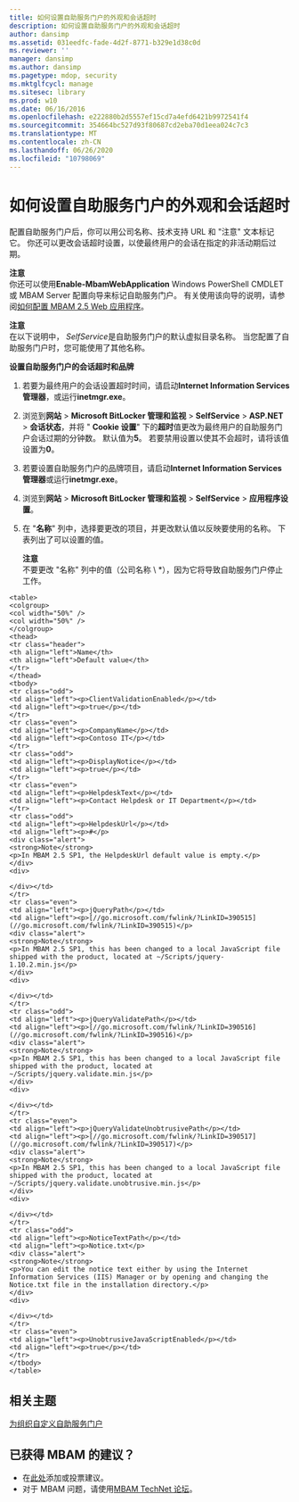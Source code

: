 ```yaml
---
title: 如何设置自助服务门户的外观和会话超时
description: 如何设置自助服务门户的外观和会话超时
author: dansimp
ms.assetid: 031eedfc-fade-4d2f-8771-b329e1d38c0d
ms.reviewer: ''
manager: dansimp
ms.author: dansimp
ms.pagetype: mdop, security
ms.mktglfcycl: manage
ms.sitesec: library
ms.prod: w10
ms.date: 06/16/2016
ms.openlocfilehash: e222880b2d5557ef15cd7a4efd6421b9972541f4
ms.sourcegitcommit: 354664bc527d93f80687cd2eba70d1eea024c7c3
ms.translationtype: MT
ms.contentlocale: zh-CN
ms.lasthandoff: 06/26/2020
ms.locfileid: "10798069"
---
```

# 如何设置自助服务门户的外观和会话超时


配置自助服务门户后，你可以用公司名称、技术支持 URL 和 "注意" 文本标记它。 你还可以更改会话超时设置，以使最终用户的会话在指定的非活动期后过期。

**注意**  
你还可以使用**Enable-MbamWebApplication** Windows PowerShell CMDLET 或 MBAM Server 配置向导来标记自助服务门户。 有关使用该向导的说明，请参阅[如何配置 MBAM 2.5 Web 应用程序](how-to-configure-the-mbam-25-web-applications.md)。



**注意**  
在以下说明中， *SelfService*是自助服务门户的默认虚拟目录名称。 当您配置了自助服务门户时，您可能使用了其他名称。



**设置自助服务门户的会话超时和品牌**

1.  若要为最终用户的会话设置超时时间，请启动**Internet Information Services 管理器**，或运行**inetmgr.exe**。

2.  浏览到**网站** &gt; **Microsoft BitLocker 管理和监视** &gt; **SelfService** &gt; **ASP.NET** &gt; **会话状态**，并将 " **Cookie 设置**" 下的**超时**值更改为最终用户的自助服务门户会话过期的分钟数。 默认值为**5**。 若要禁用设置以使其不会超时，请将该值设置为**0**。

3.  若要设置自助服务门户的品牌项目，请启动**Internet Information Services 管理器**或运行**inetmgr.exe**。

4.  浏览到**网站** &gt; **Microsoft BitLocker 管理和监视** &gt; **SelfService** &gt; **应用程序设置**。

5.  在 "**名称**" 列中，选择要更改的项目，并更改默认值以反映要使用的名称。 下表列出了可以设置的值。

    **注意**  
    不要更改 "名称" 列中的值（公司名称 \ *），因为它将导致自助服务门户停止工作。



~~~
<table>
<colgroup>
<col width="50%" />
<col width="50%" />
</colgroup>
<thead>
<tr class="header">
<th align="left">Name</th>
<th align="left">Default value</th>
</tr>
</thead>
<tbody>
<tr class="odd">
<td align="left"><p>ClientValidationEnabled</p></td>
<td align="left"><p>true</p></td>
</tr>
<tr class="even">
<td align="left"><p>CompanyName</p></td>
<td align="left"><p>Contoso IT</p></td>
</tr>
<tr class="odd">
<td align="left"><p>DisplayNotice</p></td>
<td align="left"><p>true</p></td>
</tr>
<tr class="even">
<td align="left"><p>HelpdeskText</p></td>
<td align="left"><p>Contact Helpdesk or IT Department</p></td>
</tr>
<tr class="odd">
<td align="left"><p>HelpdeskUrl</p></td>
<td align="left"><p>#</p>
<div class="alert">
<strong>Note</strong>  
<p>In MBAM 2.5 SP1, the HelpdeskUrl default value is empty.</p>
</div>
<div>

</div></td>
</tr>
<tr class="even">
<td align="left"><p>jQueryPath</p></td>
<td align="left"><p>[//go.microsoft.com/fwlink/?LinkID=390515](//go.microsoft.com/fwlink/?LinkID=390515)</p>
<div class="alert">
<strong>Note</strong>  
<p>In MBAM 2.5 SP1, this has been changed to a local JavaScript file shipped with the product, located at ~/Scripts/jquery-1.10.2.min.js</p>
</div>
<div>

</div></td>
</tr>
<tr class="odd">
<td align="left"><p>jQueryValidatePath</p></td>
<td align="left"><p>[//go.microsoft.com/fwlink/?LinkID=390516](//go.microsoft.com/fwlink/?LinkID=390516)</p>
<div class="alert">
<strong>Note</strong>  
<p>In MBAM 2.5 SP1, this has been changed to a local JavaScript file shipped with the product, located at ~/Scripts/jquery.validate.min.js</p>
</div>
<div>

</div></td>
</tr>
<tr class="even">
<td align="left"><p>jQueryValidateUnobtrusivePath</p></td>
<td align="left"><p>[//go.microsoft.com/fwlink/?LinkID=390517](//go.microsoft.com/fwlink/?LinkID=390517)</p>
<div class="alert">
<strong>Note</strong>  
<p>In MBAM 2.5 SP1, this has been changed to a local JavaScript file shipped with the product, located at ~/Scripts/jquery.validate.unobtrusive.min.js</p>
</div>
<div>

</div></td>
</tr>
<tr class="odd">
<td align="left"><p>NoticeTextPath</p></td>
<td align="left"><p>Notice.txt</p>
<div class="alert">
<strong>Note</strong>  
<p>You can edit the notice text either by using the Internet Information Services (IIS) Manager or by opening and changing the Notice.txt file in the installation directory.</p>
</div>
<div>

</div></td>
</tr>
<tr class="even">
<td align="left"><p>UnobtrusiveJavaScriptEnabled</p></td>
<td align="left"><p>true</p></td>
</tr>
</tbody>
</table>
~~~





## 相关主题


[为组织自定义自助服务门户](customizing-the-self-service-portal-for-your-organization.md)



## 已获得 MBAM 的建议？
- 在[此处](http://mbam.uservoice.com/forums/268571-microsoft-bitlocker-administration-and-monitoring)添加或投票建议。 
- 对于 MBAM 问题，请使用[MBAM TechNet 论坛](https://social.technet.microsoft.com/Forums/home?forum=mdopmbam)。 





